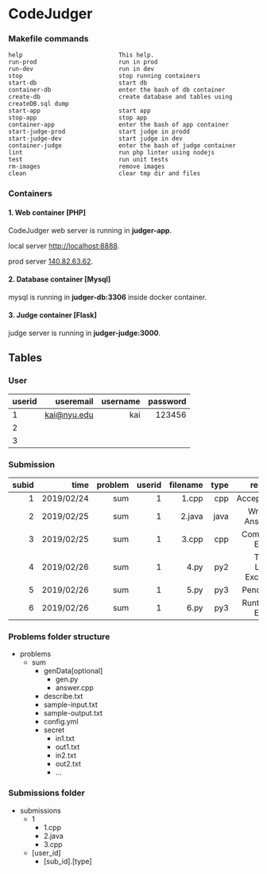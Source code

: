 # CodeJudger

### Makefile commands 
```
help                           This help.
run-prod                       run in prod
run-dev                        run in dev
stop                           stop running containers
start-db                       start db
container-db                   enter the bash of db container
create-db                      create database and tables using createDB.sql dump
start-app                      start app
stop-app                       stop app
container-app                  enter the bash of app container
start-judge-prod               start judge in prodd
start-judge-dev                start judge in dev
container-judge                enter the bash of judge container
lint                           run php linter using nodejs
test                           run unit tests
rm-images                      remove images
clean                          clear tmp dir and files
```

### Containers

#### 1. Web container [PHP]
CodeJudger web server is running in <strong>judger-app</strong>. 

local server [http://localhost:8888](http://localhost:8888). 

prod server [140.82.63.62](http://140.82.63.62).

#### 2. Database container [Mysql]
mysql is running in <strong>judger-db:3306</strong> inside docker container.

#### 3. Judge container [Flask]
judge server is running in <strong>judger-judge:3000</strong>.

## Tables

### User
| userid    | useremail   | username  | password  |
| ----------| -----------:| ---------:| ---------:|
| 1         | kai@nyu.edu |    kai    |  123456   |
| 2         |             |           |           |
| 3         |             |           |           |

### Submission
| subid | time        | problem  |userid |filename|  type| result   |
| -----:|------------:| --------:| -----:| ------:| ----:|-------------------:|
| 1     | 2019/02/24  | sum      |1      |   1.cpp| cpp  | Accepted           |
| 2     | 2019/02/25  | sum      |1      |  2.java| java | Wrong Answer       |
| 3     | 2019/02/25  | sum      |1      |   3.cpp| cpp  | Compile Error      |
| 4     | 2019/02/26  | sum      |1      |   4.py | py2  | Time Limit Exceed  |
| 5     | 2019/02/26  | sum      |1      |   5.py | py3  | Pending            |
| 6     | 2019/02/26  | sum      |1      |   6.py | py3  | Runtime Error      |

### Problems folder structure

- problems
  - sum
    - genData[optional]
      - gen.py
      - answer.cpp
    - describe.txt
    - sample-input.txt
    - sample-output.txt
    - config.yml
    - secret
      - in1.txt
      - out1.txt
      - in2.txt
      - out2.txt
      - ...
      
### Submissions folder 
- submissions
  - 1
    - 1.cpp
    - 2.java
    - 3.cpp
  - [user_id]
    - [sub_id].[type]
